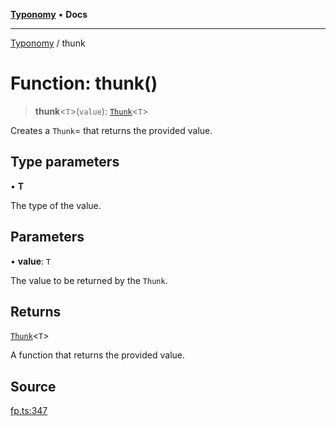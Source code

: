 [**Typonomy**](../README.md) • **Docs**

***

[Typonomy](../globals.md) / thunk

# Function: thunk()

> **thunk**\<`T`\>(`value`): [`Thunk`](../type-aliases/Thunk.md)\<`T`\>

Creates a `Thunk`= that returns the provided value.

## Type parameters

• **T**

The type of the value.

## Parameters

• **value**: `T`

The value to be returned by the `Thunk`.

## Returns

[`Thunk`](../type-aliases/Thunk.md)\<`T`\>

A function that returns the provided value.

## Source

[fp.ts:347](https://github.com/softcraft-development/typonomy/blob/1c47fc13034f4e53267c72ada03a418616dc092e/src/fp.ts#L347)
